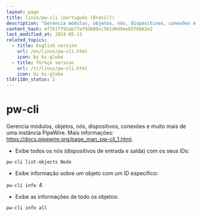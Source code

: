 ```yaml
---
layout: page
title: linux/pw-cli (português (Brasil))
description: "Gerencia módulos, objetos, nós, dispositivos, conexões e muito mais de uma instância PipeWire."
content_hash: ef7517f92ab77ef93b09cc561d0d9ee63f0862e2
last_modified_at: 2024-05-11
related_topics:
  - title: English version
    url: /en/linux/pw-cli.html
    icon: bi bi-globe
  - title: Türkçe version
    url: /tr/linux/pw-cli.html
    icon: bi bi-globe
tldri18n_status: 2
---
```

# pw-cli

Gerencia módulos, objetos, nós, dispositivos, conexões e muito mais de uma instância PipeWire.
Mais informações: <https://docs.pipewire.org/page_man_pw-cli_1.html>.

- Exibe todos os nós (dispositivos de entrada e saída) com os seus IDs:

`pw-cli list-objects Node`

- Exibe informação sobre um objeto com um ID específico:

`pw-cli info `<span class="tldr-var badge badge-pill bg-dark-lm bg-white-dm text-white-lm text-dark-dm font-weight-bold">4</span>

- Exibe as informações de todo os objetos:

`pw-cli info all`
